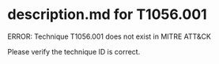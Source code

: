 # description.md for T1056.001

ERROR: Technique T1056.001 does not exist in MITRE ATT&CK

Please verify the technique ID is correct.